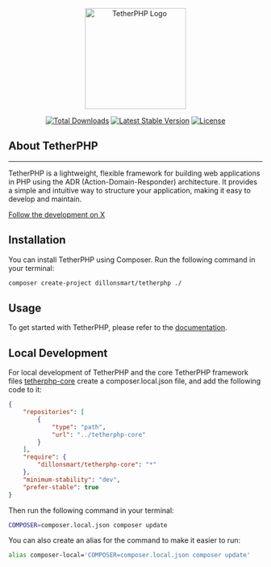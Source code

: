 <p align="center"><a href="https://tetherphp.com" target="_blank"><img src="https://tetherphp.com/Tetherphant400.png" width="200" alt="TetherPHP Logo"></a></p>
<p align="center">
<a href="https://packagist.org/packages/dillonsmart/tetherphp"><img src="https://img.shields.io/packagist/dt/dillonsmart/tetherphp" alt="Total Downloads"></a>
<a href="https://packagist.org/packages/dillonsmart/tetherphp"><img src="https://img.shields.io/packagist/v/dillonsmart/tetherphp" alt="Latest Stable Version"></a>
<a href="https://packagist.org/packages/dillonsmart/tetherphp"><img src="https://img.shields.io/packagist/l/dillonsmart/tetherphp" alt="License"></a>
</p>

## About TetherPHP

-----------
TetherPHP is a lightweight, flexible framework for building web applications in PHP using the ADR (Action-Domain-Responder) architecture. It provides a simple and intuitive way to structure your application, making it easy to develop and maintain.

[Follow the development on X](https://x.com/dillon_smart)

## Installation
You can install TetherPHP using Composer. Run the following command in your terminal:

```bash
composer create-project dillonsmart/tetherphp ./
```

## Usage
To get started with TetherPHP, please refer to the [documentation](https://tetherphp.com/docs).

## Local Development
For local development of TetherPHP and the core TetherPHP framework files [tetherphp-core](https://github.com/Dillonsmart/tetherphp-core) create a composer.local.json file, and add the following code to it:

```json
{
    "repositories": [
        {
            "type": "path",
            "url": "../tetherphp-core"
        }
    ],
    "require": {
        "dillonsmart/tetherphp-core": "*"
    },
    "minimum-stability": "dev",
    "prefer-stable": true
}
```

Then run the following command in your terminal:

```bash
COMPOSER=composer.local.json composer update
```

You can also create an alias for the command to make it easier to run:

```bash
alias composer-local='COMPOSER=composer.local.json composer update'
```